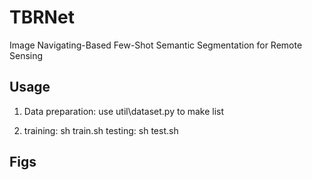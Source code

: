 # TBRNet
Image Navigating-Based Few-Shot Semantic Segmentation for Remote Sensing
## Usage
1. Data preparation: use util\dataset.py to make list

2. training: sh train.sh   testing: sh test.sh
## Figs
